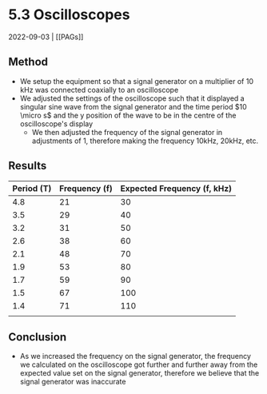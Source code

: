 # 5.3 Oscilloscopes
2022-09-03 | [[PAGs]]

## Method
- We setup the equipment so that a signal generator on a multiplier of 10 kHz was connected coaxially to an oscilloscope
- We adjusted the settings of the oscilloscope such that it displayed a singular sine wave from the signal generator and the time period $10 \micro s$ and the y position of the wave to be in the centre of the oscilloscope's display 
	- We then adjusted the frequency of the signal generator in adjustments of 1, therefore making the frequency 10kHz, 20kHz, etc.

## Results
| Period (T) | Frequency (f) | Expected Frequency (f, kHz) |
| ---------- | ------------- | --------------------------- |
| 4.8        | 21            | 30                          |
| 3.5        | 29            | 40                          |
| 3.2        | 31            | 50                          |
| 2.6        | 38            | 60                          |
| 2.1        | 48            | 70                          |
| 1.9        | 53            | 80                          |
| 1.7        | 59            | 90                          |
| 1.5        | 67            | 100                         |
| 1.4        | 71            | 110                         |
|            |               |                             |
## Conclusion
- As we increased the frequency on the signal generator, the frequency we calculated on the oscilloscope got further and further away from the expected value set on the signal generator, therefore we believe that the signal generator was inaccurate